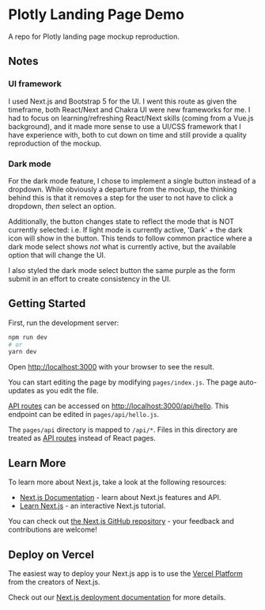# Plotly Landing Page Demo

A repo for Plotly landing page mockup reproduction.

## Notes

### UI framework

I used Next.js and Bootstrap 5 for the UI. I went this route as given the timeframe, both React/Next and Chakra UI were new frameworks for me. I had to focus on learning/refreshing React/Next skills (coming from a Vue.js background), and it made more sense to use a UI/CSS framework that I have experience with, both to cut down on time and still provide a quality reproduction of the mockup.

### Dark mode

For the dark mode feature, I chose to implement a single button instead of a dropdown.  While obviously a departure from the mockup, the thinking behind this is that it removes a step for the user to not have to click a dropdown, *then* select an option.

Additionally, the button changes state to reflect the mode that is NOT currently selected: i.e. If light mode is currently active, 'Dark' + the dark icon will show in the button.  This tends to follow common practice where a dark mode select shows *not* what is currently active, but the available option that will change the UI.

I also styled the dark mode select button the same purple as the form submit in an effort to create consistency in the UI.

## Getting Started

First, run the development server:

```bash
npm run dev
# or
yarn dev
```

Open [http://localhost:3000](http://localhost:3000) with your browser to see the result.

You can start editing the page by modifying `pages/index.js`. The page auto-updates as you edit the file.

[API routes](https://nextjs.org/docs/api-routes/introduction) can be accessed on [http://localhost:3000/api/hello](http://localhost:3000/api/hello). This endpoint can be edited in `pages/api/hello.js`.

The `pages/api` directory is mapped to `/api/*`. Files in this directory are treated as [API routes](https://nextjs.org/docs/api-routes/introduction) instead of React pages.

## Learn More

To learn more about Next.js, take a look at the following resources:

- [Next.js Documentation](https://nextjs.org/docs) - learn about Next.js features and API.
- [Learn Next.js](https://nextjs.org/learn) - an interactive Next.js tutorial.

You can check out [the Next.js GitHub repository](https://github.com/vercel/next.js/) - your feedback and contributions are welcome!

## Deploy on Vercel

The easiest way to deploy your Next.js app is to use the [Vercel Platform](https://vercel.com/new?utm_medium=default-template&filter=next.js&utm_source=create-next-app&utm_campaign=create-next-app-readme) from the creators of Next.js.

Check out our [Next.js deployment documentation](https://nextjs.org/docs/deployment) for more details.
